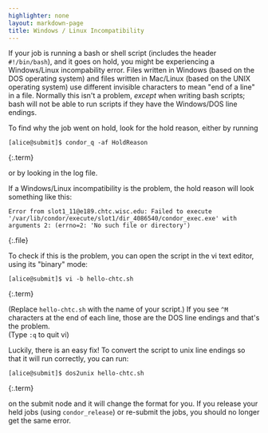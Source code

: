 ```yaml
---
highlighter: none
layout: markdown-page
title: Windows / Linux Incompatibility
---
```



If your job is running a bash or shell script (includes the header
`#!/bin/bash`), and it goes on hold, you might be experiencing a
Windows/Linux incompability error. Files written in Windows (based on
the DOS operating system) and files written in Mac/Linux (based on the
UNIX operating system) use different invisible characters to mean \"end
of a line\" in a file. Normally this isn\'t a problem, *except* when
writing bash scripts; bash will not be able to run scripts if they have
the Windows/DOS line endings.

To find why the job went on hold, look for the hold reason, either by
running

``` 
[alice@submit]$ condor_q -af HoldReason
```
{:.term}

or by looking in the log file.

If a Windows/Linux incompatibility is the problem, the hold reason will
look something like this:

``` 
Error from slot1_11@e189.chtc.wisc.edu: Failed to execute 
'/var/lib/condor/execute/slot1/dir_4086540/condor_exec.exe' with 
arguments 2: (errno=2: 'No such file or directory')
```
{:.file}

To check if this is the problem, you can open the script in the vi text
editor, using its \"binary\" mode:

``` 
[alice@submit]$ vi -b hello-chtc.sh
```
{:.term}

(Replace `hello-chtc.sh` with the name of your script.) If you see `^M`
characters at the end of each line, those are the DOS line endings and
that\'s the problem.\
(Type `:q` to quit vi)

Luckily, there is an easy fix! To convert the script to unix line
endings so that it will run correctly, you can run:

``` 
[alice@submit]$ dos2unix hello-chtc.sh
```
{:.term}

on the submit node and it will change the format for you. If you release
your held jobs (using `condor_release`) or re-submit the jobs, you
should no longer get the same error.
